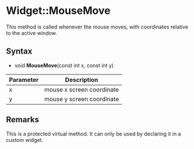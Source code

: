 # Widget::MouseMove

This method is called whenever the mouse moves, with coordinates relative to the active window.

## Syntax

- void **MouseMove**(const int x, const int y)


| Parameter | Description |
|---|---|
| x | mouse x screen coordinate |
| y | mouse y screen coordinate  |

## Remarks

This is a protected virtual method. It can only be used by declaring it in a custom widget.
